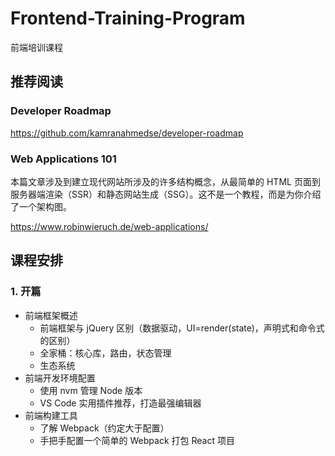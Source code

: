 # Frontend-Training-Program

前端培训课程

## 推荐阅读

### Developer Roadmap

https://github.com/kamranahmedse/developer-roadmap

### Web Applications 101

本篇文章涉及到建立现代网站所涉及的许多结构概念，从最简单的 HTML 页面到服务器端渲染（SSR）和静态网站生成（SSG）。这不是一个教程，而是为你介绍了一个架构图。

https://www.robinwieruch.de/web-applications/

## 课程安排

### 1. 开篇

- 前端框架概述
  - 前端框架与 jQuery 区别（数据驱动，UI=render(state)，声明式和命令式的区别）
  - 全家桶：核心库，路由，状态管理
  - 生态系统
- 前端开发环境配置
  - 使用 nvm 管理 Node 版本
  - VS Code 实用插件推荐，打造最强编辑器
- 前端构建工具
  - 了解 Webpack（约定大于配置）
  - 手把手配置一个简单的 Webpack 打包 React 项目

